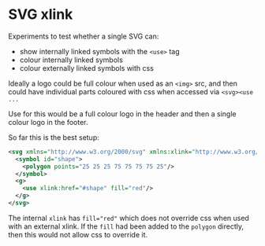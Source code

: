 # SVG xlink
Experiments to test whether a single SVG can:
- show internally linked symbols with the `<use>` tag
- colour internally linked symbols
- colour externally linked symbols with css

Ideally a logo could be full colour when used as an `<img>` src, and then could have individual parts coloured with css when accessed via `<svg><use ...`

Use for this would be a full colour logo in the header and then a single colour logo in the footer.

So far this is the best setup:
```xml
<svg xmlns="http://www.w3.org/2000/svg" xmlns:xlink="http://www.w3.org/1999/xlink" viewBox="0 0 100 100">
  <symbol id="shape">
    <polygon points="25 25 25 75 75 75 75 25"/>
  </symbol>
  <g>
    <use xlink:href="#shape" fill="red"/>
  </g>
</svg>
```
The internal `xlink` has `fill="red"` which does not override css when used with an external xlink. If the `fill` had been added to the `polygon` directly, then this would not allow css to override it.
